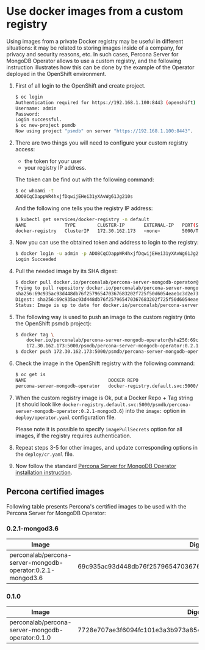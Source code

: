 Use docker images from a custom registry
===================================================

Using images from a private Docker registry may be useful in different situations: it may be related to storing images inside of a company, for privacy and security reasons, etc. In such cases, Percona Server for MongoDB Operator allows to use a custom registry, and the following instruction illustrates how this can be done by the example of the Operator deployed in the OpenShift environment.

1. First of all login to the OpenShift and create project.

    ```bash
    $ oc login
    Authentication required for https://192.168.1.100:8443 (openshift)
    Username: admin
    Password:
    Login successful.
    $ oc new-project psmdb
    Now using project "psmdb" on server "https://192.168.1.100:8443".
   ```

2. There are two things you will need to configure your custom registry access:

    * the token for your user
    * your registry IP address.
    
    The token can be find out with the following command:
    
    ```bash
    $ oc whoami -t 
    ADO8CqCDappWR4hxjfDqwijEHei31yXAvWg61Jg210s
    ```
    
    And the following one tells you the registry IP address: 
    
    ```bash
    $ kubectl get services/docker-registry -n default
    NAME              TYPE        CLUSTER-IP       EXTERNAL-IP   PORT(S)    AGE
    docker-registry   ClusterIP   172.30.162.173   <none>        5000/TCP   1d
    ```

3. Now you can use the obtained token and address to login to the registry:

    ```bash
    $ docker login -u admin -p ADO8CqCDappWR4hxjfDqwijEHei31yXAvWg61Jg210s 172.30.162.173:5000
    Login Succeeded
    ```

4. Pull the needed image by its SHA digest:

    ```bash
    $ docker pull docker.io/perconalab/percona-server-mongodb-operator@sha256:69c935ac93d448db76f257965470367683202f725f50d6054eae1c3d2e731b9a
    Trying to pull repository docker.io/perconalab/percona-server-mongodb-operator ...
    sha256:69c935ac93d448db76f257965470367683202f725f50d6054eae1c3d2e731b9a: Pulling from docker.io/perconalab/percona-server-mongodb-operator
    Digest: sha256:69c935ac93d448db76f257965470367683202f725f50d6054eae1c3d2e731b9a
    Status: Image is up to date for docker.io/perconalab/percona-server-mongodb-operator@sha256:69c935ac93d448db76f257965470367683202f725f50d6054eae1c3d2e731b9a
    ```

5. The following way is used to push an image to the custom registry (into the OpenShift psmdb project):

    ```bash
    $ docker tag \
        docker.io/perconalab/percona-server-mongodb-operator@sha256:69c935ac93d448db76f257965470367683202f725f50d6054eae1c3d2e731b9a \
        172.30.162.173:5000/psmdb/percona-server-mongodb-operator:0.2.1-mongod3.6
    $ docker push 172.30.162.173:5000/psmdb/percona-server-mongodb-operator:0.2.1-mongod3.6
    ```

6. Check the image in the OpenShift registry with the following command:

    ```bash
    $ oc get is
    NAME                              DOCKER REPO                                                             TAGS             UPDATED
    percona-server-mongodb-operator   docker-registry.default.svc:5000/psmdb/percona-server-mongodb-operator  0.2.1-mongod3.6  2 hours ago
    ```

7. When the custom registry image is Ok, put a Docker Repo + Tag string (it should look like `docker-registry.default.svc:5000/psmdb/percona-server-mongodb-operator:0.2.1-mongod3.6`) into the `image:` option in `deploy/operator.yaml` configuration file. 

   Please note it is possible to specify `imagePullSecrets` option for all images, if the registry requires authentication.

8. Repeat steps 3-5 for other images, and update corresponding options in the `deploy/cr.yaml` file.

9. Now follow the standard [Percona Server for MongoDB Operator installation instruction](./openshift).

## Percona certified images

Following table presents Percona's certified images to be used with the Percona Server for MongoDB Operator:

### 0.2.1-mongod3.6

| Image                                                       | Digest                                                           |
|-------------------------------------------------------------|------------------------------------------------------------------|
| perconalab/percona-server-mongodb-operator:0.2.1-mongod3.6  | 69c935ac93d448db76f257965470367683202f725f50d6054eae1c3d2e731b9a |


### 0.1.0

| Image                                             | Digest                                                           |
|---------------------------------------------------|------------------------------------------------------------------|
| perconalab/percona-server-mongodb-operator:0.1.0  | 7728e707ae3f6094fc101e3a3b973a854b030028e0b4fadab5a66f33cb271a54 |

